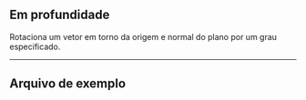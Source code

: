## Em profundidade
Rotaciona um vetor em torno da origem e normal do plano por um grau especificado.
___
## Arquivo de exemplo



